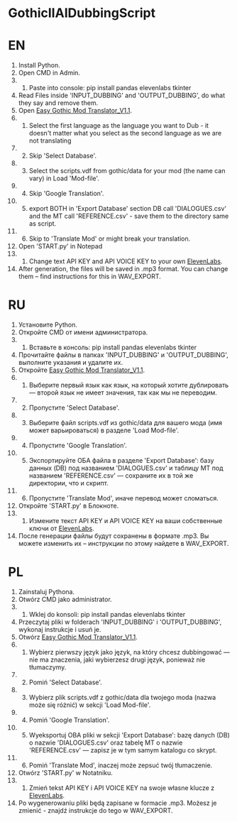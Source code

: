 # GothicIIAIDubbingScript

# EN

1. Install Python.
2. Open CMD in Admin.
2. 1. Paste into console: 
pip install pandas elevenlabs tkinter
3. Read Files inside 'INPUT_DUBBING' and 'OUTPUT_DUBBING', do what they say and remove them.
4. Open [Easy Gothic Mod Translator_V1.1](https://worldofplayers.ru/threads/41696/).
4. 1. Select the first language as the language you want to Dub - it doesn't matter what you select as the second language as we are not translating
4. 2. Skip 'Select Database'.
4. 3. Select the scripts.vdf from gothic/data for your mod (the name can vary) in Load 'Mod-file'.
4. 4. Skip 'Google Translation'.
4. 5. export BOTH in 'Export Database' section DB call 'DIALOGUES.csv' and the MT call 'REFERENCE.csv' - save them to the directory same as script.
4. 6. Skip to 'Translate Mod' or might break your translation.
5. Open 'START.py' in Notepad
5. 1. Change text API KEY and API VOICE KEY to your own [ElevenLabs](https://elevenlabs.io/app/settings/api-keys).
6. After generation, the files will be saved in .mp3 format. You can change them – find instructions for this in WAV_EXPORT.

# RU

1. Установите Python.
2. Откройте CMD от имени администратора.
2. 1. Вставьте в консоль:
pip install pandas elevenlabs tkinter
3. Прочитайте файлы в папках 'INPUT_DUBBING' и 'OUTPUT_DUBBING', выполните указания и удалите их.
4. Откройте [Easy Gothic Mod Translator_V1.1](https://worldofplayers.ru/threads/41696/).
4. 1. Выберите первый язык как язык, на который хотите дублировать — второй язык не имеет значения, так как мы не переводим.
4. 2. Пропустите 'Select Database'.
4. 3. Выберите файл scripts.vdf из gothic/data для вашего мода (имя может варьироваться) в разделе 'Load Mod-file'.
4. 4. Пропустите 'Google Translation'.
4. 5. Экспортируйте ОБА файла в разделе 'Export Database': базу данных (DB) под названием 'DIALOGUES.csv' и таблицу MT под названием 'REFERENCE.csv' — сохраните их в той же директории, что и скрипт.
4. 6. Пропустите 'Translate Mod', иначе перевод может сломаться.
5. Откройте 'START.py' в Блокноте.
5. 1. Измените текст API KEY и API VOICE KEY на ваши собственные ключи от [ElevenLabs](https://elevenlabs.io/app/settings/api-keys).
6. После генерации файлы будут сохранены в формате .mp3. Вы можете изменить их – инструкции по этому найдете в WAV_EXPORT.

# PL

1. Zainstaluj Pythona.
2. Otwórz CMD jako administrator.
2. 1. Wklej do konsoli:
pip install pandas elevenlabs tkinter
3. Przeczytaj pliki w folderach 'INPUT_DUBBING' i 'OUTPUT_DUBBING', wykonaj instrukcje i usuń je.
4. Otwórz [Easy Gothic Mod Translator_V1.1](https://worldofplayers.ru/threads/41696/).
4. 1. Wybierz pierwszy język jako język, na który chcesz dubbingować — nie ma znaczenia, jaki wybierzesz drugi język, ponieważ nie tłumaczymy.
4. 2. Pomiń 'Select Database'.
4. 3. Wybierz plik scripts.vdf z gothic/data dla twojego moda (nazwa może się różnić) w sekcji 'Load Mod-file'.
4. 4. Pomiń 'Google Translation'.
4. 5. Wyeksportuj OBA pliki w sekcji 'Export Database': bazę danych (DB) o nazwie 'DIALOGUES.csv' oraz tabelę MT o nazwie 'REFERENCE.csv' — zapisz je w tym samym katalogu co skrypt.
4. 6. Pomiń 'Translate Mod', inaczej może zepsuć twój tłumaczenie.
5. Otwórz 'START.py' w Notatniku.
5. 1. Zmień tekst API KEY i API VOICE KEY na swoje własne klucze z [ElevenLabs](https://elevenlabs.io/app/settings/api-keys).
6. Po wygenerowaniu pliki będą zapisane w formacie .mp3. Możesz je zmienić - znajdź instrukcje do tego w WAV_EXPORT.
